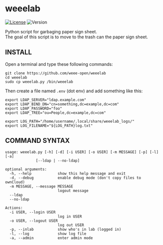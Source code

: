 # weeelab
[![License](http://img.shields.io/:license-GPL3.0-blue.svg)](http://www.gnu.org/licenses/gpl-3.0.html)
![Version](https://img.shields.io/badge/version-2.0-yellow.svg)

Python script for garbaging paper sign sheet.  
The goal of this script is to move to the trash can the paper sign sheet.

## INSTALL

Open a terminal and type these following commands:

```shell script
git clone https://github.com/weee-open/weeelab
cd weeelab
sudo cp weeelab.py /bin/weeelab
```

Then create a file named `.env` (dot env) and add something like this:

```shell script
export LDAP_SERVER="ldap.example.com"
export LDAP_BIND_DN="cn=something,dc=example,dc=com"
export LDAP_PASSWORD="foo"
export LDAP_TREE="ou=People,dc=example,dc=com"

export LOG_PATH="/home/username/.local/share/weeelab_logs/"
export LOG_FILENAME="${LOG_PATH}log.txt"
```

## COMMAND SYNTAX

    usage: weeelab.py [-h] [-d] [-i USER] [-o USER] [-m MESSAGE] [-p] [-l] [-a]
                  [--ldap | --no-ldap]

    optional arguments:
      -h, --help            show this help message and exit
      -d, --debug           enable debug mode (don't copy files to ownCloud)
      -m MESSAGE, --message MESSAGE
                            logout message
      --ldap
      --no-ldap

    Actions:
      -i USER, --login USER
                            log in USER
      -o USER, --logout USER
                            log out USER
      -p, --inlab           show who's in lab (logged in)
      -l, --log             show log file
      -a, --admin           enter admin mode
